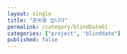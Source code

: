 ```yaml
---
layout: single
title: "준비중 입니다"
permalink: /category/blindDate01
categories: ["project", "blinddate"]
published: false
---
```

